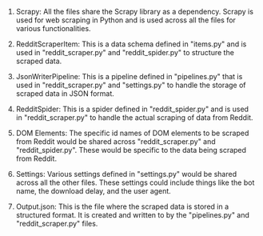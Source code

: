 1. Scrapy: All the files share the Scrapy library as a dependency. Scrapy is used for web scraping in Python and is used across all the files for various functionalities.

2. RedditScraperItem: This is a data schema defined in "items.py" and is used in "reddit_scraper.py" and "reddit_spider.py" to structure the scraped data.

3. JsonWriterPipeline: This is a pipeline defined in "pipelines.py" that is used in "reddit_scraper.py" and "settings.py" to handle the storage of scraped data in JSON format.

4. RedditSpider: This is a spider defined in "reddit_spider.py" and is used in "reddit_scraper.py" to handle the actual scraping of data from Reddit.

5. DOM Elements: The specific id names of DOM elements to be scraped from Reddit would be shared across "reddit_scraper.py" and "reddit_spider.py". These would be specific to the data being scraped from Reddit.

6. Settings: Various settings defined in "settings.py" would be shared across all the other files. These settings could include things like the bot name, the download delay, and the user agent.

7. Output.json: This is the file where the scraped data is stored in a structured format. It is created and written to by the "pipelines.py" and "reddit_scraper.py" files.